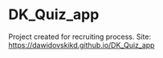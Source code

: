 # DK_Quiz_app
Project created for recruiting process. 
Site: https://dawidovskikd.github.io/DK_Quiz_app
